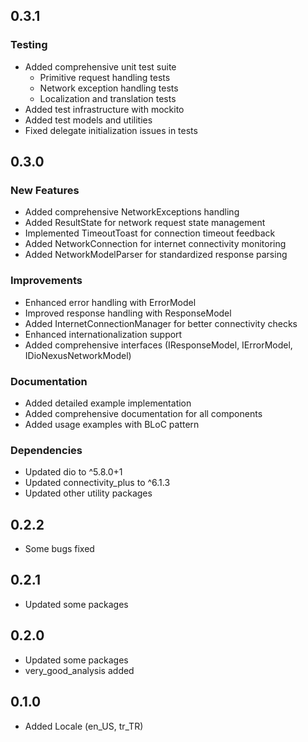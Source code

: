 ## 0.3.1

### Testing

- Added comprehensive unit test suite
  - Primitive request handling tests
  - Network exception handling tests
  - Localization and translation tests
- Added test infrastructure with mockito
- Added test models and utilities
- Fixed delegate initialization issues in tests

## 0.3.0

### New Features

- Added comprehensive NetworkExceptions handling
- Added ResultState for network request state management
- Implemented TimeoutToast for connection timeout feedback
- Added NetworkConnection for internet connectivity monitoring
- Added NetworkModelParser for standardized response parsing

### Improvements

- Enhanced error handling with ErrorModel
- Improved response handling with ResponseModel
- Added InternetConnectionManager for better connectivity checks
- Enhanced internationalization support
- Added comprehensive interfaces (IResponseModel, IErrorModel, IDioNexusNetworkModel)

### Documentation

- Added detailed example implementation
- Added comprehensive documentation for all components
- Added usage examples with BLoC pattern

### Dependencies

- Updated dio to ^5.8.0+1
- Updated connectivity_plus to ^6.1.3
- Updated other utility packages

## 0.2.2

- Some bugs fixed

## 0.2.1

- Updated some packages

## 0.2.0

- Updated some packages
- very_good_analysis added

## 0.1.0

- Added Locale (en_US, tr_TR)
